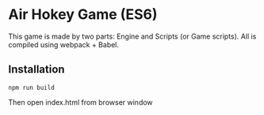 # Air Hokey Game (ES6)
This game is made by two parts: Engine and Scripts (or Game scripts). All is compiled using webpack + Babel.
## Installation
```
npm run build
```
Then open index.html from browser window
